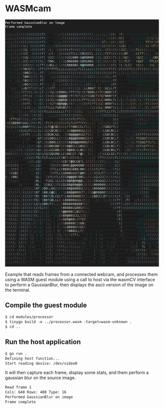 # WASMcam

![../../images/wasmcam.png](../../images/wasmcam.png)

Example that reads frames from a connected webcam, and processes them using a WASM guest module using a call to host via the wasmCV interface to perform a GaussianBlur, then displays the ascii version of the image on the terminal.

## Compile the guest module

```shell
$ cd modules/processor
$ tinygo build -o ../processor.wasm -target=wasm-unknown .
$ cd ..
```

## Run the host application

```shell                           
$ go run .
Defining host function...
Start reading device: /dev/video0
```

It will then capture each frame, display some stats, and them perform a gaussian blur on the source image.

```shell
Read frame 1
Cols: 640 Rows: 480 Type: 16
Performed GaussianBlur on image
Frame complete
```
